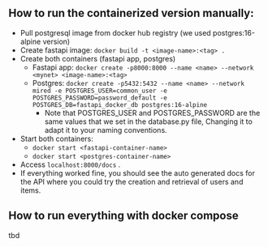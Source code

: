 ## How to run the containerized version manually:
- Pull postgresql image from docker hub registry (we used postgres:16-alpine version)
- Create fastapi image: ```docker build -t <image-name>:<tag> .```
- Create both containers (fastapi app, postgres)
    - Fastapi app: ```docker create -p8000:8000 --name <name> --network <mynet> <image-name>:<tag>```
    - Postgres: ```docker create -p5432:5432 --name <name> --network mired -e POSTGRES_USER=common_user -e POSTGRES_PASSWORD=password_default -e POSTGRES_DB=fastapi_docker_db postgres:16-alpine```
        - Note that POSTGRES_USER and POSTGRES_PASSWORD are the same values that we set in the database.py file, Changing it to adapt it to your naming conventions.
- Start both containers:
    - ```docker start <fastapi-container-name>```
    - ```docker start <postgres-container-name>```
- Access ```localhost:8000/docs``` .
- If everything worked fine, you should see the auto generated docs for the API where you could try the creation and retrieval of users and items.

## How to run everything with docker compose
tbd

